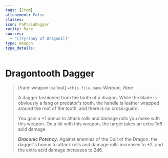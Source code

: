 ```yaml
---
tags: [Item]
attunement: False
classes: 
icon: PaPlainDagger
rarity: Rare
sources:
  - "[[Tyranny of Dragons]]"
type: Weapon
type_details: 
---
```

# Dragontooth Dagger
>[!rare-weapon-callout] `=this.file.name`
>*Weapon, Rare*
>
>A dagger fashioned from the tooth of a dragon. While the blade is obviously a fang or predator's tooth, the handle is leather wrapped around the root of the tooth, and there is no cross-guard.
>
>You gain a +1 bonus to attack rolls and damage rolls you make with this weapon. On a hit with this weapon, the target takes an extra 1d6 acid damage.
>
>***Draconic Potency.*** Against enemies of the Cult of the Dragon, the dagger's bonus to attack rolls and damage rolls increases to +2, and the extra acid damage increases to 2d6.
>
>
